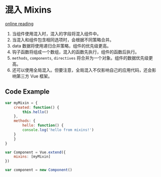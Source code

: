 # 混入 Mixins

[online reading](https://vuejs.org/v2/guide/mixins.html)

1. 当组件使用混入时，混入的字段将混入组件中。
2. 当混入和组件包含相同选项时，会根据不同策略合并。
3. data 数据将使用递归合并策略，组件的优先级更高。
4. 钩子函数将组成一个数组，混入的函数先执行，组件的函数后执行。
5. `methods`, `components`, `directives` 将合并为一个对象。组件的数据优先级更高。
6. 还可以使用全局混入。但要注意，全局混入不仅影响自己的应用代码，还会影响第三方 Vue 框架。

## Code Example

```js
var myMixin = {
    created: function() {
        this.hello()
    },
    methods: {
        hello: function() {
	    console.log('hello from mixins!')
	}
    }
}

var Component = Vue.extend({
    mixins: [myMixin]
})

var component = new Component()
```